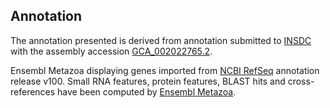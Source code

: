 **Annotation**
----------

The annotation presented is derived from annotation submitted to
[INSDC](http://www.insdc.org) with the assembly accession [GCA\_002022765.2](http://www.ebi.ac.uk/ena/data/view/GCA_002022765.2).

Ensembl Metazoa displaying genes imported from [NCBI RefSeq](https://www.ncbi.nlm.nih.gov/genome/annotation_euk/Crassostrea_virginica/100) annotation release v100.
Small RNA features, protein features, BLAST hits and cross-references have been
computed by [Ensembl Metazoa](https://metazoa.ensembl.org/info/genome/annotation/index.html).
